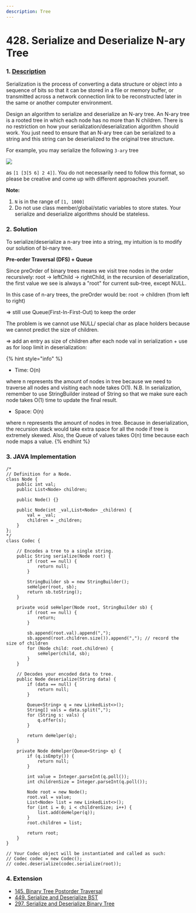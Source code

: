 ```yaml
---
description: Tree
---
```


# 428. Serialize and Deserialize N-ary Tree

### 1. [Description](https://leetcode.com/problems/serialize-and-deserialize-n-ary-tree/description/)

Serialization is the process of converting a data structure or object into a sequence of bits so that it can be stored in a file or memory buffer, or transmitted across a network connection link to be reconstructed later in the same or another computer environment.

Design an algorithm to serialize and deserialize an N-ary tree. An N-ary tree is a rooted tree in which each node has no more than N children. There is no restriction on how your serialization/deserialization algorithm should work. You just need to ensure that an N-ary tree can be serialized to a string and this string can be deserialized to the original tree structure.

For example, you may serialize the following `3-ary` tree

![](https://assets.leetcode.com/uploads/2018/10/12/narytreeexample.png)

as `[1 [3[5 6] 2 4]]`. You do not necessarily need to follow this format, so please be creative and come up with different approaches yourself.

**Note:**

1. `N` is in the range of `[1, 1000]`
2. Do not use class member/global/static variables to store states. Your serialize and deserialize algorithms should be stateless.



### 2. Solution

To serialize/deserialize a n-ary tree into a string, my intuition is to modify our solution of bi-nary tree. 

**Pre-order Traversal \(DFS\) + Queue**

Since preOrder of binary trees means we visit tree nodes in the order recursively: root -&gt; leftChild -&gt; rightChild, in the recursion of deserialization, the first value we see is always a "root" for current sub-tree, except NULL.

In this case of n-ary trees, the preOrder would be: root -&gt; children \(from left to right\)

=&gt; still use Queue\(First-In-First-Out\) to keep the order

The problem is we cannot use NULL/ special char as place holders because we cannot predict the size of children.

=&gt; add an entry as size of children after each node val in serialization + use as for loop limit in deserialization:

{% hint style="info" %}
* Time: O\(n\)  

where n represents the amount of nodes in tree because we need to traverse all nodes and visiting each node takes O\(1\).  N.B.  In serialization, remember to use StringBuilder instead of String so that we make sure each node takes O\(1\) time to update the final result. 

* Space: O\(n\)  

where n represents the amount of nodes in tree. Because in deserialization, the recursion stack would take extra space for all the node if tree is extremely skewed. Also, the Queue of values takes O\(n\) time because each node maps a value.
{% endhint %}



### 3. JAVA Implementation

```text
/*
// Definition for a Node.
class Node {
    public int val;
    public List<Node> children;

    public Node() {}

    public Node(int _val,List<Node> _children) {
        val = _val;
        children = _children;
    }
};
*/
class Codec {

    // Encodes a tree to a single string.
    public String serialize(Node root) {
        if (root == null) {
            return null;
        }
        
        StringBuilder sb = new StringBuilder();
        seHelper(root, sb);
        return sb.toString();
    }
    
    private void seHelper(Node root, StringBuilder sb) {
        if (root == null) {
            return;
        }
        
        sb.append(root.val).append(",");
        sb.append(root.children.size()).append(","); // record the size of children
        for (Node child: root.children) {
            seHelper(child, sb);
        }
    }

    // Decodes your encoded data to tree.
    public Node deserialize(String data) {
        if (data == null) {
            return null;
        }
        
        Queue<String> q = new LinkedList<>();
        String[] vals = data.split(",");
        for (String s: vals) {
            q.offer(s);
        }
        
        return deHelper(q);
    }
    
    private Node deHelper(Queue<String> q) {
        if (q.isEmpty()) {
            return null;
        }
        
        int value = Integer.parseInt(q.poll());
        int childrenSize = Integer.parseInt(q.poll());
        
        Node root = new Node();
        root.val = value;
        List<Node> list = new LinkedList<>();
        for (int i = 0; i < childrenSize; i++) {
            list.add(deHelper(q));
        }
        root.children = list;
        
        return root;
    }
}

// Your Codec object will be instantiated and called as such:
// Codec codec = new Codec();
// codec.deserialize(codec.serialize(root));
```



### 4. Extension

* [145. Binary Tree Postorder Traversal](https://app.gitbook.com/@alittlebit/s/data-structures-and-algorithms-in-java/145.-binary-tree-postorder-traversal)
* [449. Serialize and Deserialize BST](https://app.gitbook.com/@alittlebit/s/algorithm-problems-and-how-to-solve-them/tree/449.-serialize-and-deserialize-bst)
* [297. Serialize and Deserialize Binary Tree](https://app.gitbook.com/@alittlebit/s/data-structures-and-algorithms-in-java/tree/serialize-and-deserialize-binary-tree)

